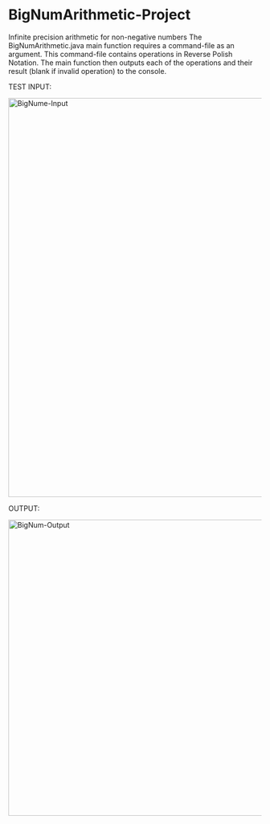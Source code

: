 # BigNumArithmetic-Project
Infinite precision arithmetic for non-negative numbers
The BigNumArithmetic.java main function requires a command-file as an argument.
This command-file contains operations in Reverse Polish Notation.
The main function then outputs each of the operations and their result (blank if invalid operation) to the console.

TEST INPUT:

<img width="795" alt="BigNume-Input" src="https://github.com/Luke-G1bson/BigNumArithmetic-Project/assets/152040118/b442481f-8ac3-4434-8bf8-5b4f1a8640e9">



OUTPUT:

<img width="590" alt="BigNum-Output" src="https://github.com/Luke-G1bson/BigNumArithmetic-Project/assets/152040118/7f8b6feb-fe71-4d14-a58c-960b2cb15957">
